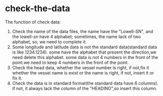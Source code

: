 # check-the-data
The function of check data:
1. Check the name of the data files, the name have the "Lowell-SN", and the lowell-sn have 4 alphabet;
   sometimes, the name lack of two alphabet, so, we need to complete it.
2. Some longitude and latitude data is not the standard data(standard data is like 1234.1234). 
   some have the alphabet that present the direction,we need delete this alphabet.
   some data is not 4 numbers in the front of the point.we need to keep 4 numbers in the front of the point.
3. Check the head data, whether the vessel number is right, if not,fix it
   whether the vessel name is exist or the name is right, if not, insert it or fix it.
4. Check the data is in standard format(the standard data have 6 columns).
   if not, it always lack the column of the "HEADING",so insert this column.
